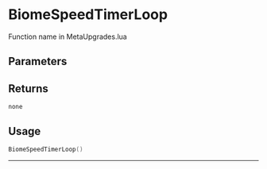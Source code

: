 # BiomeSpeedTimerLoop
Function name in MetaUpgrades.lua
## Parameters

## Returns
`none`
## Usage
```lua
BiomeSpeedTimerLoop()
```
---
